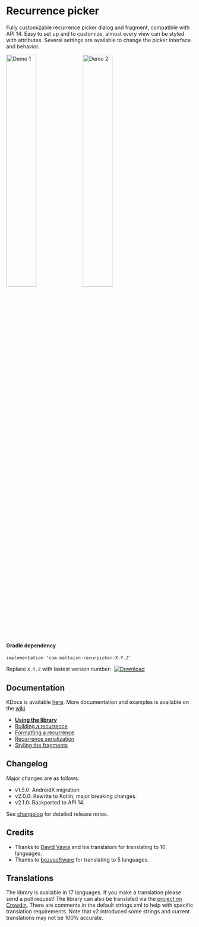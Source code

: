 # Recurrence picker
Fully customizable recurrence picker dialog and fragment, compatible with API 14.
Easy to set up and to customize, almost every view can be styled with attributes. 
Several settings are available to change the picker interface and behavior.

<img src="screenshots/demo1.gif" width="40%" alt="Demo 1"/>  <img src="screenshots/demo2.gif" width="40%" alt="Demo 2"/>

#### Gradle dependency
`implementation 'com.maltaisn:recurpicker:X.Y.Z'`

Replace `X.Y.Z` with lastest version number:&nbsp;
<a href="https://bintray.com/maltaisn/recurrence-picker/recurrence-picker/_latestVersion">
    <img src="https://api.bintray.com/packages/maltaisn/recurrence-picker/recurrence-picker/images/download.svg"
         alt="Download"/></a>

## Documentation
KDocs is available [here](https://maltaisn.github.io/recurpickerlib/lib/index.html).
More documentation and examples is available on the [wiki](https://github.com/maltaisn/recurpickerlib/wiki)
- [**Using the library**](https://github.com/maltaisn/recurpickerlib/wiki/Using-the-library)
- [Building a recurrence](https://github.com/maltaisn/recurpickerlib/wiki/Building-a-recurrence)
- [Formatting a recurrence](https://github.com/maltaisn/recurpickerlib/wiki/Formatting-a-recurrence)
- [Recurrence serialization](https://github.com/maltaisn/recurpickerlib/wiki/Recurrence-serialization)
- [Styling the fragments](https://github.com/maltaisn/recurpickerlib/wiki/Styling-the-fragments)

## Changelog
Major changes are as follows:
- v1.5.0: AndroidX migration
- v2.0.0: Rewrite to Kotlin, major breaking changes.
- v2.1.0: Backported to API 14.

See [changelog](CHANGELOG.md) for detailed release notes.

## Credits
- Thanks to [David Vavra](https://github.com/davidvavra) and his translators for translating to 10 languages.
- Thanks to [bezysoftware](https://github.com/bezysoftware) for translating to 5 languages.

## Translations
The library is available in 17 languages. If you make a translation please send a pull request!
The library can also be translated via the [project on Crowdin](https://crowdin.com/project/recurpickerlib).
There are comments in the default strings.xml to help with specific translation requirements.
Note that v2 introduced some strings and current translations may not be 100% accurate.
